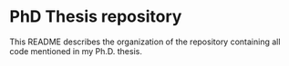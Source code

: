 # PhD Thesis repository

This README describes the organization of the repository containing all code mentioned in my Ph.D. thesis. 
